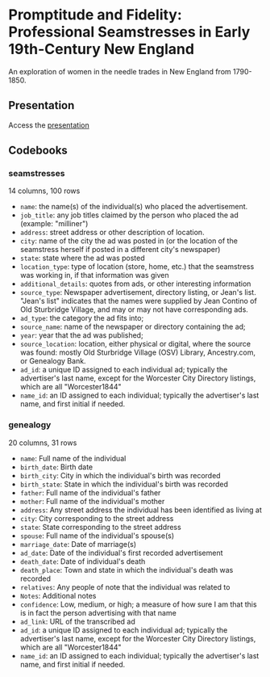 # Promptitude and Fidelity: Professional Seamstresses in Early 19th-Century New England

An exploration of women in the needle trades in New England from 1790-1850.

## Presentation

Access the [presentation](Presentation.html)

## Codebooks

### seamstresses

14 columns, 100 rows

* `name`: the name(s) of the individual(s) who placed the advertisement.
* `job_title`: any job titles claimed by the person who placed the ad (example: "milliner")
* `address`: street address or other description of location.
* `city`: name of the city the ad was posted in (or the location of the seamstress herself if posted in a different city's newspaper) 
* `state`: state where the ad was posted
* `location_type`: type of location (store, home, etc.) that the seamstress was working in, if that information was given
* `additional_details`: quotes from ads, or other interesting information
* `source_type`: Newspaper advertisement, directory listing, or Jean's list. "Jean's list" indicates that the names were supplied by Jean Contino of Old Sturbridge Village, and may or may not have corresponding ads. 
* `ad_type`: the category the ad fits into; 
* `source_name`: name of the newspaper or directory containing the ad;
* `year`: year that the ad was published;
* `source_location`: location, either physical or digital, where the source was found: mostly Old Sturbridge Village (OSV) Library, Ancestry.com, or Genealogy Bank.
* `ad_id`: a unique ID assigned to each individual ad; typically the advertiser's last name, except for the Worcester City Directory listings, which are all "Worcester1844"
* `name_id`: an ID assigned to each individual; typically the advertiser's last name, and first initial if needed. 

### genealogy

20 columns, 31 rows

* `name`: Full name of the individual
* `birth_date`: Birth date
* `birth_city`: City in which the individual's birth was recorded
* `birth_state`: State in which the individual's birth was recorded
* `father`: Full name of the individual's father
* `mother`: Full name of the individual's mother
* `address`: Any street address the individual has been identified as living at
* `city`: City corresponding to the street address
* `state`: State corresponding to the street address
* `spouse`: Full name of the individual's spouse(s)
* `marriage_date`: Date of marriage(s)
* `ad_date`: Date of the individual's first recorded advertisement
* `death_date`: Date of individual's death
* `death_place`: Town and state in which the individual's death was recorded
* `relatives`: Any people of note that the individual was related to
* `Notes`: Additional notes 
* `confidence`: Low, medium, or high; a measure of how sure I am that this is in fact the person advertising with that name
* `ad_link`: URL of the transcribed ad
* `ad_id`: a unique ID assigned to each individual ad; typically the advertiser's last name, except for the Worcester City Directory listings, which are all "Worcester1844"
* `name_id`: an ID assigned to each individual; typically the advertiser's last name, and first initial if needed. 

